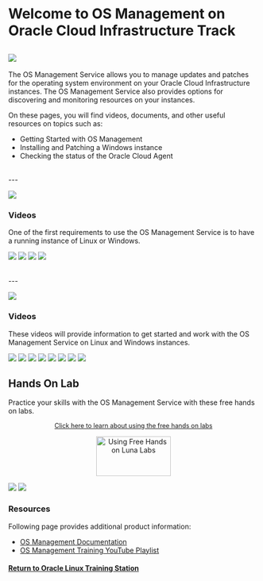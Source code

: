 
# Welcome to OS Management on Oracle Cloud Infrastructure Track

![](../common/images/osms-page-header-1200x200.png)
---

The OS Management Service allows you to manage updates and patches for the operating system environment on your Oracle Cloud Infrastructure instances. The OS Management Service also provides options for discovering and monitoring resources on your instances.

On these pages, you will find videos, documents, and other useful resources on topics such as:
- Getting Started with OS Management
- Installing and Patching a Windows instance
- Checking the status of the Oracle Cloud Agent


<br>
---
<br>
<p><img id="osms-install" src="../common/images/osms-install-section.png"></p>
<h3>Videos</h3>
One of the first requirements to use the OS Management Service is to have a running instance of Linux or Windows.

[![](../common/images/createinst-300.png)](https://youtu.be/tlwlLd4GvCc)
[![](../common/images/create-winninst-300.png)](https://youtu.be/8SgkZTUKwFg)
[![](../common/images/patch-osmswin-300.png)](https://youtu.be/4eDTl5fPNKA)
[![](../common/images/access-wininst-300.png)](https://youtu.be/d1fgBuE1GMY)

<br>
---
<br>
<p><img id="osms-work" src="../common/images/osms-work-section.png"></p>
<h3>Videos</h3>
These videos will provide information to get started and work with the OS Management Service on Linux and Windows instances.

[![](../common/images/start-osmslinux-300.png)](https://youtu.be/7qmy5VusYKA)
[![](../common/images/use-osmslinux-300.png)](https://youtu.be/txStsCT1onc)
[![](../common/images/osms-sw-source-300.png)](https://youtu.be/zPnfHO8cu-E)
[![](../common/images/autonlinux-osms-300.png)](https://youtu.be/Mt_zmEJ1UtM)
[![](../common/images/migrate-autonlinux-300.png)](https://youtu.be/vNY4jelIdgk)
[![](../common/images/start-osmswind-300.png)](https://youtu.be/DpAE_RhmRWg)
[![](../common/images/module-stream-300.png)](https://youtu.be/y-dnguUNr6Y)
[![](../common/images/compliancereport-300.png)](https://youtu.be/_pKnAcA7GUs)


## Hands On Lab

Practice your skills with the OS Management Service with these free hands on labs.

<p style="font-size:90%;text-align:center;"><a href="https://youtu.be/HOB5dhbcAyo">Click here to learn about using the free hands on labs</a></p>
<p style="text-align:center;"><a href="https://youtu.be/HOB5dhbcAyo">
   <img src="../common/images/lunalab-300px.png" alt="Using Free Hands on Luna Labs" style="width:150px;height:80px;">
   </a></p> 

[![](../common/images/migratealx_lab.png)](https://luna.oracle.com/lab/8848ec22-81cd-46d5-aeab-dd2dae36118b)
[![](../common/images/ol-streams-lab1.png)](https://luna.oracle.com/lab/6abfafd9-749e-4b28-93ea-830b6046501d)

### Resources

Following page provides additional product information:

- [OS Management Documentation](https://docs.oracle.com/en-us/iaas/os-management/home.htm)
- [OS Management Training YouTube Playlist](https://www.youtube.com/playlist?list=PLKCk3OyNwIzsn5mtWgjb_HS7GJoKa2rMn)


#### [Return to Oracle Linux Training Station](../README.md)
